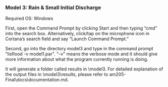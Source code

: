 ### Model 3: Rain & Small Initial Discharge

Required OS: Windows

First, open the Command Prompt by clicking Start and then typing “cmd” into the search box. Alternatively, click/tap on the microphone icon in Cortana’s search field and say “Launch Command Prompt.”

Second, go into the directory model3 and type in the command prompt "lisflood -v model1.par". "-v" means the verbose mode and it should give more information about what the program currently running is doing. 

It will generate a folder called results in \model3. For detailed explanation of the output files in \model3\results, please refer to am205-Final\docs\documentation.md.